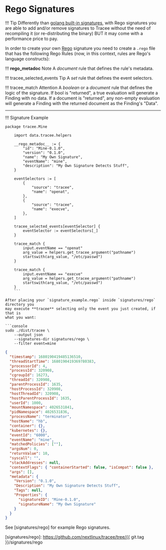 # Rego Signatures

!!! Tip
Differently than [golang built-in signatures](./golang.md), with Rego
signatures you are able to add and/or remove signatures to Tracee without
the need of recompiling it (or re-distributing the binary) BUT it may come
with a performance price to pay.

In order to create your own [Rego] signature you need to create a `.rego`
file that has the following Rego Rules (now, in this context, rules are Rego's
language constructs):

!!! **rego_metadoc** Note
A _document_ rule that defines the rule's metadata.

!!! tracee_selected_events Tip
A _set_ rule that defines the event selectors.

!!! tracee_match Attention
A _boolean_ or a _document_ rule that defines the logic of the signature.
If bool is "returned", a true evaluation will generate a Finding with no
data. If a document is "returned", any non-empty evaluation will generate a
Finding with the returned document as the Finding's "Data".

---

!!! Signature Example
```opa
package tracee.Mine

    import data.tracee.helpers

    __rego_metadoc__ := {
        "id": "Mine-0.1.0",
        "version": "0.1.0",
        "name": "My Own Signature",
        "eventName": "mine",
        "description": "My Own Signature Detects Stuff",
    }

    eventSelectors := [
        {
            "source": "tracee",
            "name": "openat",
        },
        {
            "source": "tracee",
            "name": "execve",
        },
    ]

    tracee_selected_events[eventSelector] {
        eventSelector := eventSelectors[_]
    }

    tracee_match {
        input.eventName == "openat"
        arg_value = helpers.get_tracee_argument("pathname")
        startswith(arg_value, "/etc/passwd")
    }

    tracee_match {
        input.eventName == "execve"
        arg_value = helpers.get_tracee_argument("pathname")
        startswith(arg_value, "/etc/passwd")
    }
    ```

After placing your `signature_example.rego` inside `signatures/rego` directory you
may execute **tracee** selecting only the event you just created, if that is
what you want:

```console
sudo ./dist/tracee \
    --output json
    --signatures-dir signatures/rego \
    --filter event=mine
```

```json
{
  "timestamp": 1680190419485136510,
  "threadStartTime": 1680190419369780383,
  "processorId": 4,
  "processId": 320908,
  "cgroupId": 16273,
  "threadId": 320908,
  "parentProcessId": 1635,
  "hostProcessId": 320908,
  "hostThreadId": 320908,
  "hostParentProcessId": 1635,
  "userId": 1000,
  "mountNamespace": 4026531841,
  "pidNamespace": 4026531836,
  "processName": "terminator",
  "hostName": "hb",
  "container": {},
  "kubernetes": {},
  "eventId": "6000",
  "eventName": "mine",
  "matchedPolicies": [""],
  "argsNum": 0,
  "returnValue": 10,
  "syscall": "",
  "stackAddresses": null,
  "contextFlags": { "containerStarted": false, "isCompat": false },
  "args": [],
  "metadata": {
    "Version": "0.1.0",
    "Description": "My Own Signature Detects Stuff",
    "Tags": null,
    "Properties": {
      "signatureID": "Mine-0.1.0",
      "signatureName": "My Own Signature"
    }
  }
}
```

See [signatures/rego] for example Rego signatures.

[Rego]: https://www.openpolicyagent.org/docs/latest/#rego

[signatures/rego]: https://github.com/nextlinux/tracee/tree/{{ git.tag }}/signatures/rego
